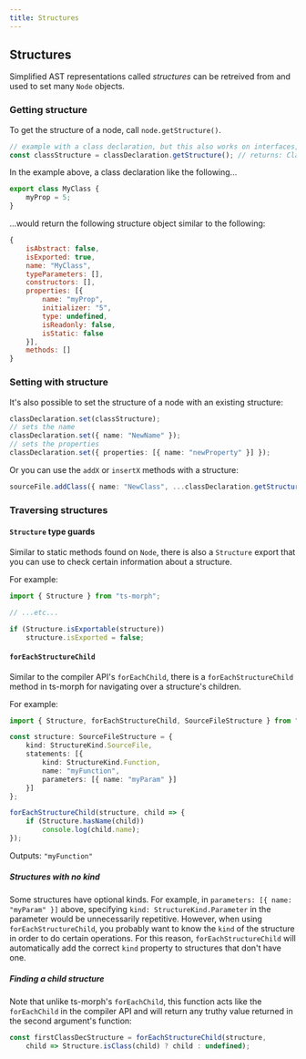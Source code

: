 ```yaml
---
title: Structures
---
```


## Structures

Simplified AST representations called *structures* can be retreived from and used to set many `Node` objects.

### Getting structure

To get the structure of a node, call `node.getStructure()`.

```ts
// example with a class declaration, but this also works on interfaces, enums, and many other nodes.
const classStructure = classDeclaration.getStructure(); // returns: ClassDeclarationStructure
```

In the example above, a class declaration like the following...

```ts
export class MyClass {
    myProp = 5;
}
```

...would return the following structure object similar to the following:

```js
{
    isAbstract: false,
    isExported: true,
    name: "MyClass",
    typeParameters: [],
    constructors: [],
    properties: [{
        name: "myProp",
        initializer: "5",
        type: undefined,
        isReadonly: false,
        isStatic: false
    }],
    methods: []
}
```

### Setting with structure

It's also possible to set the structure of a node with an existing structure:

```ts setup: const classStructure = {};
classDeclaration.set(classStructure);
// sets the name
classDeclaration.set({ name: "NewName" });
// sets the properties
classDeclaration.set({ properties: [{ name: "newProperty" }] });
```

Or you can use the `addX` or `insertX` methods with a structure:

```ts
sourceFile.addClass({ name: "NewClass", ...classDeclaration.getStructure() });
```

### Traversing structures

#### `Structure` type guards

Similar to static methods found on `Node`, there is also a `Structure` export that you can use to check certain information about a structure.

For example:

```ts setup: const structure: Structures;
import { Structure } from "ts-morph";

// ...etc...

if (Structure.isExportable(structure))
    structure.isExported = false;
```

#### `forEachStructureChild`

Similar to the compiler API's `forEachChild`, there is a `forEachStructureChild` method in ts-morph for navigating over a structure's children.

For example:

```ts
import { Structure, forEachStructureChild, SourceFileStructure } from "ts-morph";

const structure: SourceFileStructure = {
    kind: StructureKind.SourceFile,
    statements: [{
        kind: StructureKind.Function,
        name: "myFunction",
        parameters: [{ name: "myParam" }]
    }]
};

forEachStructureChild(structure, child => {
    if (Structure.hasName(child))
        console.log(child.name);
});
```

Outputs: `"myFunction"`

##### Structures with no kind

Some structures have optional kinds. For example, in `parameters: [{ name: "myParam" }]` above, specifying `kind: StructureKind.Parameter` in the parameter would be unnecessarily repetitive. However, when using `forEachStructureChild`, you probably want to know the `kind` of the structure in order to do certain operations. For this reason, `forEachStructureChild` will automatically add the correct `kind` property to structures that don't have one.

##### Finding a child structure

Note that unlike ts-morph's `forEachChild`, this function acts like the `forEachChild` in the compiler API and will return any truthy value returned in the second argument's function:

```ts setup: const structure: SourceFileStructure;
const firstClassDecStructure = forEachStructureChild(structure,
    child => Structure.isClass(child) ? child : undefined);
```
